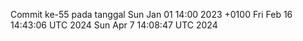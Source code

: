 Commit ke-55 pada tanggal Sun Jan 01 14:00 2023 +0100
Fri Feb 16 14:43:06 UTC 2024
Sun Apr  7 14:08:47 UTC 2024
